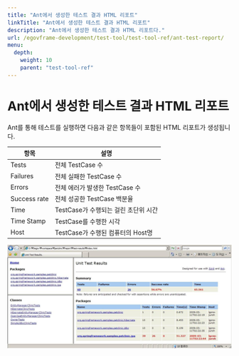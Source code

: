 ```yaml
---
title: "Ant에서 생성한 테스트 결과 HTML 리포트"
linkTitle: "Ant에서 생성한 테스트 결과 HTML 리포트"
description: "Ant에서 생성한 테스트 결과 HTML 리포트다."
url: /egovframe-development/test-tool/test-tool-ref/ant-test-report/
menu:
  depth:
    weight: 10
    parent: "test-tool-ref"
---
```

# Ant에서 생성한 테스트 결과 HTML 리포트

Ant를 통해 테스트를 실행하면 다음과 같은 항목들이 포함된 HTML 리포트가 생성됩니다.

| 항목         | 설명                                 |
| ------------ | ------------------------------------ |
| Tests        | 전체 TestCase 수                     |
| Failures     | 전체 실패한 TestCase 수              |
| Errors       | 전체 에러가 발생한 TestCase 수       |
| Success rate | 전체 성공한 TestCase 백분율          |
| Time         | TestCase가 수행되는 걸린 초단위 시간 |
| Time Stamp   | TestCase를 수행한 시각               |
| Host         | TestCase가 수행된 컴퓨터의 Host명    |

![Ant 리포트 예시](./images/ant-report-example.jpg)
